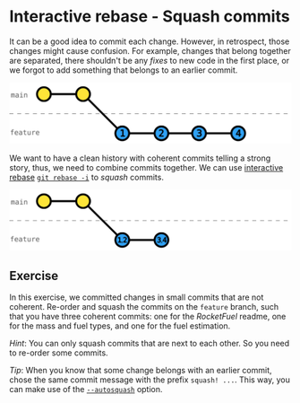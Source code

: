 # Interactive rebase - Squash commits

It can be a good idea to commit each change. However, in retrospect, those changes might cause confusion. For example, changes that belong together are separated, there shouldn't be any _fixes_ to new code in the first place, or we forgot to add something that belongs to an earlier commit. 

![](../resources/main-feature-in-order.svg)

We want to have a clean history with coherent commits telling a strong story, thus, we need to combine commits together. We can use [interactive rebase](https://git-scm.com/docs/git-rebase#_interactive_mode) [`git rebase -i`](https://git-scm.com/docs/git-rebase#Documentation/git-rebase.txt--i) to _squash_ commits.

![](../resources/main-feature-squashed.svg)

## Exercise

In this exercise, we committed changes in small commits that are not coherent. Re-order and squash the commits on the `feature` branch, such that you have three coherent commits: one for the _RocketFuel_ readme, one for the mass and fuel types, and one for the fuel estimation.

_Hint_: You can only squash commits that are next to each other. So you need to re-order some commits.

_Tip_: When you know that some change belongs with an earlier commit, chose the same commit message with the prefix `squash! ...`. This way, you can make use of the [`--autosquash`](https://git-scm.com/docs/git-rebase#Documentation/git-rebase.txt---autosquash) option. 
